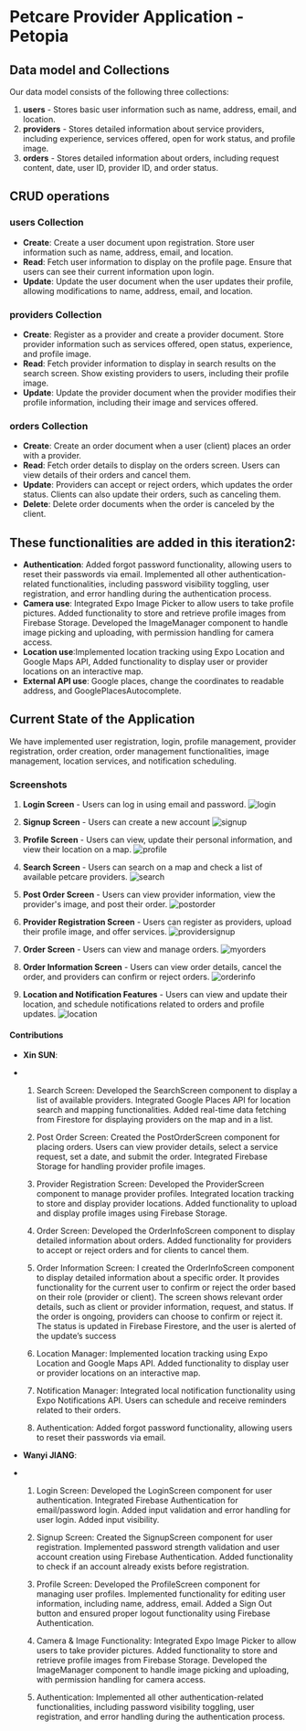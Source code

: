 # Petcare Provider Application - Petopia

## Data model and Collections
Our data model consists of the following three collections:
1. **users** - Stores basic user information such as name, address, email, and location.
2. **providers** - Stores detailed information about service providers, including experience, services offered, open for work status, and profile image.
3. **orders** - Stores detailed information about orders, including request content, date, user ID, provider ID, and order status.


## CRUD operations

### users Collection
- **Create**: Create a user document upon registration. Store user information such as name, address, email, and location.
- **Read**: Fetch user information to display on the profile page. Ensure that users can see their current information upon login.
- **Update**: Update the user document when the user updates their profile, allowing modifications to name, address, email, and location.

### providers Collection
- **Create**: Register as a provider and create a provider document. Store provider information such as services offered, open status, experience, and profile image.
- **Read**: Fetch provider information to display in search results on the search screen. Show existing providers to users, including their profile image.
- **Update**: Update the provider document when the provider modifies their profile information, including their image and services offered.

### orders Collection
- **Create**: Create an order document when a user (client) places an order with a provider.
- **Read**: Fetch order details to display on the orders screen. Users can view details of their orders and cancel them.
- **Update**: Providers can accept or reject orders, which updates the order status. Clients can also update their orders, such as canceling them.
- **Delete**: Delete order documents when the order is canceled by the client.

## These functionalities are added in this iteration2:
- **Authentication**:  Added forgot password functionality, allowing users to reset their passwords via email. Implemented all other authentication-related functionalities, including password visibility toggling,
     user registration, and error handling during the authentication process.
- **Camera use**: Integrated Expo Image Picker to allow users to take profile pictures. Added functionality to store and retrieve profile images from Firebase Storage. Developed the ImageManager component to handle image picking and uploading, with permission handling for camera access.
- **Location use**:Implemented location tracking using Expo Location and Google Maps API, Added functionality to display user or provider locations on an interactive map.
- **External API use**: Google places, change the coordinates to readable address, and GooglePlacesAutocomplete.

## Current State of the Application
We have implemented user registration, login, profile management, provider registration, order creation, order management functionalities, image management, location services, and notification scheduling.

### Screenshots
1. **Login Screen** - Users can log in using email and password.
![login](https://github.com/user-attachments/assets/c1059aa3-5d40-4616-9811-9702a9fb99c0)

2. **Signup Screen** - Users can create a new account
![signup](https://github.com/user-attachments/assets/89bd3f3c-7c9f-4724-889d-7309c3f101ea)

3. **Profile Screen** - Users can view, update their personal information, and view their location on a map.
![profile](https://github.com/user-attachments/assets/ae54c7cf-eddc-407d-878b-ff24aab32215)

4. **Search Screen** - Users can search on a map and check a list of available petcare providers.
![search](https://github.com/user-attachments/assets/3bafa752-54c4-4d14-b282-45590fed71b3)

5. **Post Order Screen** - Users can view provider information, view the provider's image, and post their order.
![postorder](https://github.com/user-attachments/assets/bf41ad2a-c767-4c1e-90c5-cdda7fec3655)

6. **Provider Registration Screen** - Users can register as providers, upload their profile image, and offer services.
![providersignup](https://github.com/user-attachments/assets/4f6388ef-3d8f-4eff-833f-b95b9ba94e87)

7. **Order Screen** - Users can view and manage orders.
![myorders](https://github.com/user-attachments/assets/98582d84-072f-4a6b-97a3-47467b12699f)

8. **Order Information Screen** - Users can view order details, cancel the order, and providers can confirm or reject orders.
![orderinfo](https://github.com/user-attachments/assets/caae6372-a8b8-41e6-b492-e55dc8d0efa2)

9. **Location and Notification Features** - Users can view and update their location, and schedule notifications related to orders and profile updates. 
![location](https://github.com/user-attachments/assets/13d11455-41c4-4863-8506-31c4bc6e122a)


#### Contributions

- **Xin SUN**:
- 1. Search Screen:
     Developed the SearchScreen component to display a list of available providers.
     Integrated Google Places API for location search and mapping functionalities.
     Added real-time data fetching from Firestore for displaying providers on the map and in a list.
     
  2. Post Order Screen:
     Created the PostOrderScreen component for placing orders.
     Users can view provider details, select a service request, set a date, and submit the order.
     Integrated Firebase Storage for handling provider profile images.
  
  3. Provider Registration Screen:
     Developed the ProviderScreen component to manage provider profiles.
     Integrated location tracking to store and display provider locations.
     Added functionality to upload and display profile images using Firebase Storage.

  4. Order Screen:
     Developed the OrderInfoScreen component to display detailed information about orders.
     Added functionality for providers to accept or reject orders and for clients to cancel them.

  6. Order Information Screen:
     I created the OrderInfoScreen component to display detailed information about a specific order.
     It provides functionality for the current user to confirm or reject the order based on their role (provider or client).
     The screen shows relevant order details, such as client or provider information, request, and status.
     If the order is ongoing, providers can choose to confirm or reject it. The status is updated in Firebase Firestore,
     and the user is alerted of the update’s success
     
  8. Location Manager:
     Implemented location tracking using Expo Location and Google Maps API.
     Added functionality to display user or provider locations on an interactive map.

  9. Notification Manager:
     Integrated local notification functionality using Expo Notifications API.
     Users can schedule and receive reminders related to their orders.

  10. Authentication:
     Added forgot password functionality, allowing users to reset their passwords via email.
     

- **Wanyi JIANG**:
- 1. Login Screen:
     Developed the LoginScreen component for user authentication.
     Integrated Firebase Authentication for email/password login.
     Added input validation and error handling for user login.
     Added input visibility.
     
  2. Signup Screen:
     Created the SignupScreen component for user registration.
     Implemented password strength validation and user account creation using Firebase Authentication.
     Added functionality to check if an account already exists before registration.
     
  3. Profile Screen:
     Developed the ProfileScreen component for managing user profiles.
     Implemented functionality for editing user information, including name, address, email.
     Added a Sign Out button and ensured proper logout functionality using Firebase Authentication.

  5. Camera & Image Functionality:
     Integrated Expo Image Picker to allow users to take provider pictures.
     Added functionality to store and retrieve profile images from Firebase Storage.
     Developed the ImageManager component to handle image picking and uploading, with permission handling for camera access.

  6. Authentication:
     Implemented all other authentication-related functionalities, including password visibility toggling,
     user registration, and error handling during the authentication process.


  


